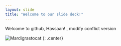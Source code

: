 ```yaml
---
layout: slide
title: "Welcome to our slide deck!"
---
```


Welcome to github, Hassaan! , modify conflict version

![Mardigrastocat](https://octodex.github.com/images/Mardigrastocat.png)
{: .center}
